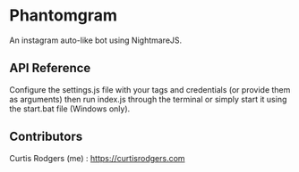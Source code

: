 # Phantomgram
An instagram auto-like bot using NightmareJS.

## API Reference

Configure the settings.js file with your tags and credentials (or provide them as arguments) then run index.js through the terminal or simply start it using the start.bat file (Windows only).


## Contributors

Curtis Rodgers (me) : https://curtisrodgers.com
